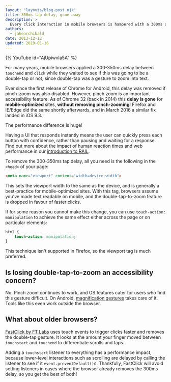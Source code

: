 ```yaml
---
layout: "layouts/blog-post.njk"
title: 300ms tap delay, gone away
description: >
  Every click interaction in mobile browsers is hampered with a 300ms delay, but that's gone in Chrome 32 for mobile-optimized sites!
authors:
  - jakearchibald
date: 2013-12-12
updated: 2019-01-16 
---
```


{% YouTube id="AjUpiwvIa5A" %}


For many years, mobile browsers applied a 300-350ms delay between `touchend` and `click` while they waited to see if this was going to be a double-tap or not, since double-tap was a gesture to zoom into text.

Ever since the first release of Chrome for Android, this delay was removed if pinch-zoom was also disabled. However, pinch zoom is an important accessibility feature. As of Chrome 32 (back in 2014) this **delay is gone** for **mobile-optimized** sites, **without removing pinch-zooming**! Firefox and IE/Edge did the same shortly afterwards, and in March 2016 a similar fix landed in iOS 9.3.

The performance difference is huge!


Having a UI that responds instantly means the user can quickly press each button with confidence, rather than pausing and waiting for a response. Find out more about the impact of human reaction times and web performance in our [introduction to RAIL](https://developers.google.com/web/tools/chrome-devtools/profile/evaluate-performance/rail).

To remove the 300-350ms tap delay, all you need is the following in the `<head>` of your page:

```html
<meta name="viewport" content="width=device-width">
```    

This sets the viewport width to the same as the device, and is generally a best-practice for mobile-optimized sites. With this tag, browsers assume you've made text readable on mobile, and the double-tap-to-zoom feature is dropped in favour of faster clicks.

If for some reason you cannot make this change, you can use `touch-action: manipulation` to achieve the same effect either across the page or on particular elements:

```css
html {
    touch-action: manipulation;
}
```

This technique isn't supported in Firefox, so the viewport tag is much preferred.

## Is losing double-tap-to-zoom an accessibility concern?

No. Pinch zoom continues to work, and OS features cater for users who find this gesture difficult. On Android, [magnification gestures](https://support.google.com/accessibility/android/answer/6006949) takes care of it. Tools like this even work outside the browser.

## What about older browsers?

[FastClick by FT Labs](https://github.com/ftlabs/fastclick) uses touch events to trigger clicks faster and removes the double-tap gesture. It looks at the amount your finger moved between `touchstart` and `touchend` to differentiate scrolls and taps.

Adding a `touchstart` listener to everything has a performance impact, because lower-level interactions such as scrolling are delayed by calling the listener to see if it `event.preventDefault()`s. Thankfully, FastClick will avoid setting listeners in cases where the browser already removes the 300ms delay, so you get the best of both!
